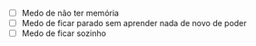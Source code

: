 

- [ ] Medo de não ter memória
- [ ] Medo de ficar parado sem aprender nada de novo de poder
- [ ] Medo de ficar sozinho 